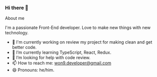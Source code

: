 ### Hi there 👋

About me

I'm a passionate Front-End developer. Love to make new things with new technology.
- 🔭 I'm currently working on review my project for making clean and get better code.
- 🌱 I’m currently learning TypeScript, React, Redux.
- 🤔 I’m looking for help with code review.
- 📫 How to reach me: won9.developer@gmail.com
- 😄 Pronouns: he/him.







<!--
**wonho-jung/wonho-jung** is a ✨ _special_ ✨ repository because its `README.md` (this file) appears on your GitHub profile.

Here are some ideas to get you started:

- 🔭 I’m currently working on ...
- 🌱 I’m currently learning ...
- 👯 I’m looking to collaborate on ...
- 🤔 I’m looking for help with ...
- 📫 How to reach me: won9.developer@gmail.com
- 😄 Pronouns: call me Samuel!
-->
